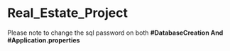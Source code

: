 # Real_Estate_Project

Please note to change the sql password on both <b>#DatabaseCreation And #Application.properties</b>
